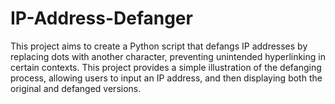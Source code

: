 # IP-Address-Defanger
 This project aims to create a Python script that defangs IP addresses by replacing dots with another character, preventing unintended hyperlinking in certain contexts. This project provides a simple illustration of the defanging process, allowing users to input an IP address, and then displaying both the original and defanged versions.
